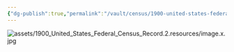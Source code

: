 ```yaml
---
{"dg-publish":true,"permalink":"/vault/census/1900-united-states-federal-census-record-2/","tags":["William-McGinnis-Legg"]}
---
```


![assets/1900_United_States_Federal_Census_Record.2.resources/image.x.jpg](/img/user/assets/1900_United_States_Federal_Census_Record.2.resources/image.x.jpg)
